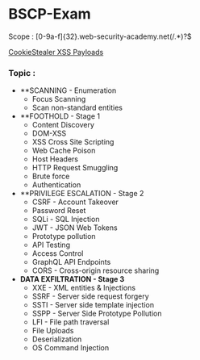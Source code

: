 # BSCP-Exam

Scope : [0-9a-f]{32}\.web-security-academy\.net(/.*)?$

<a href="https://github.com/botesjuan/Burp-Suite-Certified-Practitioner-Exam-Study/blob/5cbfeb2a11577ad62a31f72635a000bf5dcce293/payloads/CookieStealer-Payloads.md">CookieStealer XSS Payloads</a>

### Topic : 
- **SCANNING - Enumeration
	- Focus Scanning
	- Scan non-standard entities
- **FOOTHOLD - Stage 1
	- Content Discovery
	- DOM-XSS
	- XSS Cross Site Scripting
	- Web Cache Poison
	- Host Headers
	- HTTP Request Smuggling
	- Brute force
	- Authentication
- **PRIVILEGE ESCALATION - Stage 2
	- CSRF - Account Takeover
	- Password Reset
	- SQLi - SQL Injection
	- JWT - JSON Web Tokens
	- Prototype pollution
	- API Testing
	- Access Control
	- GraphQL API Endpoints
	- CORS - Cross-origin resource sharing
- **DATA EXFILTRATION - Stage 3**
	- XXE - XML entities & Injections
	- SSRF - Server side request forgery
	- SSTI - Server side template injection
	- SSPP - Server Side Prototype Pollution
	- LFI - File path traversal
	- File Uploads
	- Deserialization
	- OS Command Injection









